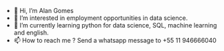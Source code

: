 - 👋 Hi, I’m Alan Gomes 
- 👀 I’m interested in employment opportunities in data science. 
- 🌱 I’m currently learning python for data science, SQL, machine learning and english. 
- 📫 How to reach me ? Send a whatsapp message to +55 11 946666040

<!---
gomesalan/gomesalan is a ✨ special ✨ repository because its `README.md` (this file) appears on your GitHub profile.
You can click the Preview link to take a look at your changes.
--->
